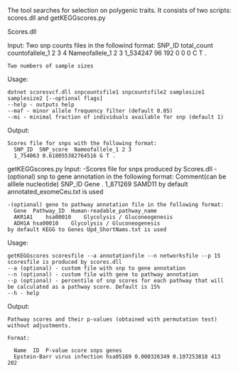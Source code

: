 The tool searches for selection on polygenic traits. It consists of two scripts: scores.dll and getKEGGscores.py

Scores.dll

  Input:
    Two snp counts files in the followind format:
    SNP_ID  total_count countofallele_1 2 3 4 Nameofallele_1 2 3
    1_534247	96	192	0	0	0	C	T	.

    Two numbers of sample sizes

  Usage:
  
    dotnet scoresvcf.dll snpcountsfile1 snpcountsfile2 samplesize1 samplesize2 [--optional flags]
    --help - outputs help
    --maf - minor allele frequency filter (default 0.05)
    --mi - minimal fraction of individuals available for snp (default 1)
    
  Output:
  
    Scores file for snps with the following format:
      SNP_ID  SNP_score  Nameofallele_1 2 3
      1_754063 0.618055382764516 G T .
      
getKEGGscores.py
  Input:
    -Scores file for snps produced by Scores.dll
    -(optional) snp to gene annotation in the following format:
      Comment(can be alllele nucleotide)  SNP_ID  Gene
      .	1_871269	SAMD11
    by default annotated_exomeCeu.txt is used
    
    -(optional) gene to pathway annotation file in the following format:
      Gene  Pathway_ID  Human-readable_pathway_name
      AKR1A1	hsa00010	Glycolysis / Gluconeogenesis	
      ADH1A	hsa00010	Glycolysis / Gluconeogenesis	
    by default KEGG to Genes Upd_ShortNams.txt is used

  Usage:
  
    getKEGGscores scoresfile --a annotationfile --n networksfile --p 15
    scoresfile is produced by scores.dll 
    --a (optional) - custom file with snp to gene annotation
    --n (optional) - custom file with gene to pathway annotation
    --p (optional) - percentile of snp scores for each pathway that will be calculated as a pathway score. Default is 15%
    --h - help
    
  Output:
  
    Pathway scores and their p-values (obtained with permutation test) without adjustments.
    
    Format:
    
      Name  ID  P-value score snps genes
      Epstein-Barr virus infection hsa05169 0.000326349	0.107253818	413	202	
